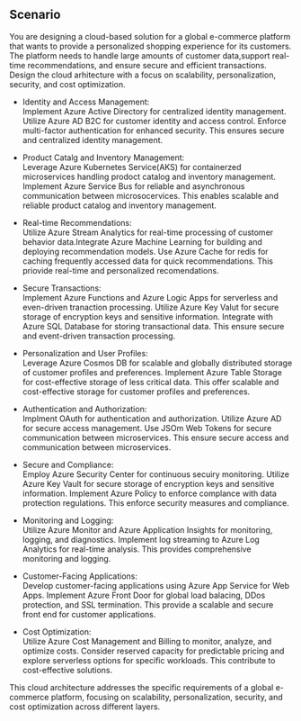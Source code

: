 ## Scenario  
You are designing a cloud-based solution for a global e-commerce platform that wants to provide a personalized shopping experience for its customers. The platform needs to handle large amounts of customer data,support real-time recommendations, and ensure secure and efficient transactions. Design the cloud arhitecture with a focus on scalability, personalization, security, and cost optimization.  

-   Identity and Access Management:  
    Implement Azure Active Directory for centralized identity management. Utilize Azure AD B2C for customer identity and access control. Enforce multi-factor authentication for enhanced security. This ensures secure and centralized identity management.  

-   Product Catalg and Inventory Management:  
    Leverage Azure Kubernetes Service(AKS) for containerzed microservices handling prodoct catalog and inventory management. Implement Azure Service Bus for reliable and asynchronous communication between microsocervices. This enables scalable and reliable product catalog and inventory management.  

-   Real-time Recommendations:  
    Utilize Azure Stream Analytics for real-time processing of customer behavior data.Integrate Azure Machine Learning for building and deploying recommendation models. Use Azure Cache for redis for caching frequently accessed data for quick recommendations. This priovide real-time and personalized recomendations.   

-   Secure Transactions:  
    Implement Azure Functions and Azure Logic Apps for serverless and even-driven tranaction processing. Utilize Azure Key Valut for secure storage of encryption keys and sensitive information. Integrate with Azure SQL Database for storing transactional data. This ensure secure and event-driven transaction processing.  

-   Personalization and User Profiles:  
    Leverage Azure Cosmos DB for scalable and globally distributed storage of customer profiles and preferences. Implement Azure Table Storage for cost-effective storage of less critical data. This offer scalable and cost-effective storage for customer profiles and preferences.  

-   Authentication and Authorization:  
    Implment OAuth for authentication and authorization. Utilize Azure AD for secure access management. Use JSOm Web Tokens for secure communication between microservices. This ensure secure access and communication between microservices.  
    
-   Secure and Compliance:  
    Employ Azure Security Center for continuous secuiry monitoring. Utilize Azure Key Vault for secure storage of encryption keys and sensitive information. Implement Azure Policy to enforce complance with data protection regulations.  This enforce security measures and compliance.  

-   Monitoring and Logging:  
    Utilize Azure Monitor and Azure Application Insights for monitoring, logging, and diagnostics. Implement log streaming to Azure Log Analytics for real-time analysis. This provides comprehensive monitoring and logging.  

-   Customer-Facing Applications:  
    Develop customer-facing applications using Azure App Service for Web Apps. Implement Azure Front Door for global load balacing, DDos protection, and SSL termination. This provide a scalable and secure front end for customer applications.  

-   Cost Optimization:  
    Utilize Azure Cost Management and Billing to monitor, analyze, and optimize costs. Consider reserved capacity for predictable pricing and explore serverless options for specific workloads.  This contribute to cost-effective solutions.  

This cloud architecture addresses the specific requirements of a global e-commerce platform, focusing on scalability, personalization, security, and cost optimization across different layers.  
   